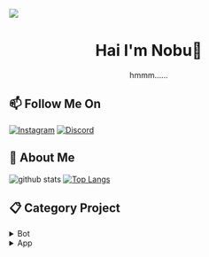 ![](https://visitor-badge.glitch.me/badge?page_id=Nobuyaki)
<h1 align='center'>Hai I'm Nobu👋</h1>
<p align='center'>hmmm......</p>

## 📫 Follow Me On
<a href="https://www.instagram.com/dimas.ptr0" target="_blank"><img src="https://img.shields.io/badge/Instagram-%23E4405F.svg?&style=flat-square&logo=instagram&logoColor=white" alt="Instagram"></a>
<a href="https://discord.gg/p683JCG" target="_blank"><img src="https://img.shields.io/badge/discord-7289da.svg?&style=flat-square&logo=Discord&logoColor=white" alt="Discord"></a>

<h2> 👤 About Me</h2

![github stats](https://github-readme-stats.vercel.app/api?username=Nobuyaki&layout=compact&theme=midnight-purple)
[![Top Langs](https://github-readme-stats.vercel.app/api/top-langs/?username=nobuyaki&layout=compact&theme=midnight-purple)](https://github.com/nobuyaki/github-readme-stats)

## 📋 Category Project
<details>
  <summary>Bot</summary>
   <a href="https://github.com/Nobuyaki/RoxyBot">
    <img src="https://github-readme-stats.vercel.app/api/pin/?username=Nobuyaki&repo=RoxyBot">
   </a>
</details>

<details>
  <summary>App</summary>
   <a href="https://github.com/Nobuyaki/ChatApp">
    <img src="./project/ChatApp.png">
   </a>
</details>
